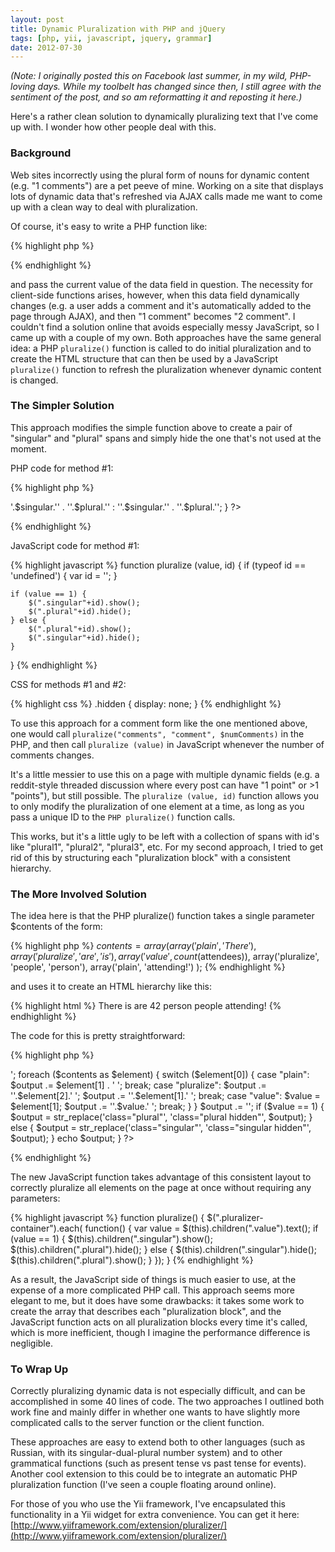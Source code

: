 ```yaml
---
layout: post
title: Dynamic Pluralization with PHP and jQuery
tags: [php, yii, javascript, jquery, grammar]
date: 2012-07-30
---
```


_(Note: I originally posted this on Facebook last summer, in my wild, PHP-loving days. While my toolbelt has changed since then, I still agree with the sentiment of the post, and so am reformatting it and reposting it here.)_

Here's a rather clean solution to dynamically pluralizing text that I've come up with. I wonder how other people deal with this.
 
### Background
 
Web sites incorrectly using the plural form of nouns for dynamic content (e.g. "1 comments") are a pet peeve of mine. Working on a site that displays lots of dynamic data that's refreshed via AJAX calls made me want to come up with a clean way to deal with pluralization. 
 
Of course, it's easy to write a PHP function like:

{% highlight php %}
<?php
public function pluralize($plural, $singular, $count) {
    return ($count = 1) ? $singular : $plural;
}
?>
{% endhighlight %}

and pass the current value of the data field in question. The necessity for client-side functions arises, however, when this data field dynamically changes (e.g. a user adds a comment and it's automatically added to the page through AJAX), and then "1 comment" becomes "2 comment". I couldn't find a solution online that avoids especially messy JavaScript, so I came up with a couple of my own. Both approaches have the same general idea: a PHP `pluralize()` function is called to do initial pluralization and to create the HTML structure that can then be used by a JavaScript `pluralize()` function to refresh the pluralization whenever dynamic content is changed.
 
### The Simpler Solution
 
This approach modifies the simple function above to create a pair of "singular" and "plural" spans and simply hide the one that's not used at the moment.
 
PHP code for method #1:

{% highlight php %}
<?php
public function pluralize($plural, $singular, $count, $id = "") {
    return ($count == 1) ?
        '<span class="singular'.$id.'">'.$singular.'</span>' . 
            '<span class="plural'.$id.' hidden">'.$plural.'</span>' :
        '<span class="singular'.$id.' hidden">'.$singular.'</span>' . 
            '<span class="plural'.$id.'">'.$plural.'</span>';
}
?>
{% endhighlight %}

JavaScript code for method #1:

{% highlight javascript %}
function pluralize (value, id)
{
    if (typeof id == 'undefined') {
        var id = '';
    }

    if (value == 1) {
        $(".singular"+id).show();
        $(".plural"+id).hide();
    } else {
        $(".plural"+id).show();
        $(".singular"+id).hide();
    }
}
{% endhighlight %}

CSS for methods #1 and #2:

{% highlight css %}
.hidden
{
    display: none;
}
{% endhighlight %}
 
To use this approach for a comment form like the one mentioned above, one would call `pluralize("comments", "comment", $numComments)` in the PHP, and then call `pluralize (value)` in JavaScript whenever the number of comments changes.
 
It's a little messier to use this on a page with multiple dynamic fields (e.g. a reddit-style threaded discussion where every post can have "1 point" or >1 "points"), but still possible. The `pluralize (value, id)` function allows you to only modify the pluralization of one element at a time, as long as you pass a unique ID to the `PHP pluralize()` function calls.
 
This works, but it's a little ugly to be left with a collection of spans with id's like "plural1", "plural2", "plural3", etc. For my second approach, I tried to get rid of this by structuring each "pluralization block" with a consistent hierarchy.
 
### The More Involved Solution
 
The idea here is that the PHP pluralize() function takes a single parameter $contents of the form:

{% highlight php %}
$contents = array(
    array('plain', 'There'),
    array('pluralize', 'are', 'is'),
    array('value', count($attendees)),
    array('pluralize', 'people', 'person'),
    array('plain', 'attending!')
);
{% endhighlight %}

and uses it to create an HTML hierarchy like this:

{% highlight html %}
<span class="pluralizer-container">
    There
    <span class="singular hidden">is<span>
    <span class="plural">are</span>
    <span class="value">42</span>
    <span class="singular hidden">person</span>
    <span class="plural">people</span>
    attending!
</span>
{% endhighlight %}

The code for this is pretty straightforward:

{% highlight php %}
<?php
public function pluralize ($contents) {
    $value = 0;
    $output = '<span class="pluralizer-container">';
    foreach ($contents as $element) {
        switch ($element[0]) {
            case "plain":
                $output .= $element[1] . ' ';
                break;
            case "pluralize":
                $output .= '<span class="singular">'.$element[2].'</span> ';
                $output .= '<span class="plural">'.$element[1].'</span> ';
                break;
            case "value":
                $value = $element[1];
                $output .= '<span class="value">'.$value.'</span> ';
                break;
        }
    }
    $output .= '</span>';

    if ($value == 1) {
        $output = str_replace('class="plural"', 'class="plural hidden"', $output);
    } else {
        $output = str_replace('class="singular"', 'class="singular hidden"', $output);
    }
    echo $output;
}
?>
{% endhighlight %}
 
The new JavaScript function takes advantage of this consistent layout to correctly pluralize all elements on the page at once without requiring any parameters:

{% highlight javascript %}
function pluralize() {
    $(".pluralizer-container").each( function() {
        var value = $(this).children(".value").text();
        if (value == 1) {
            $(this).children(".singular").show();
            $(this).children(".plural").hide();
        } else {
            $(this).children(".singular").hide();
            $(this).children(".plural").show();
        }
    });
}
{% endhighlight %}

As a result, the JavaScript side of things is much easier to use, at the expense of a more complicated PHP call. This approach seems more elegant to me, but it does have some drawbacks: it takes some work to create the array that describes each "pluralization block", and the JavaScript function acts on all pluralization blocks every time it's called, which is more inefficient, though I imagine the performance difference is negligible.
 
### To Wrap Up
 
Correctly pluralizing dynamic data is not especially difficult, and can be accomplished in some 40 lines of code. The two approaches I outlined both work fine and mainly differ in whether one wants to have slightly more complicated calls to the server function or the client function.
 
These approaches are easy to extend both to other languages (such as Russian, with its singular-dual-plural number system) and to other grammatical functions (such as present tense vs past tense for events). Another cool extension to this could be to integrate an automatic PHP pluralization function (I've seen a couple floating around online).
 
For those of you who use the Yii framework, I've encapsulated this functionality in a Yii widget for extra convenience. You can get it here:
[http://www.yiiframework.com/extension/pluralizer/](http://www.yiiframework.com/extension/pluralizer/)
